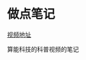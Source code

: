 # 做点笔记 


[视频地址](https://www.bilibili.com/video/BV1yP4y1d7gz/?spm_id_from=333.788&vd_source=12f684858ec3565d888939074b99dbbd)

算能科技的科普视频的笔记